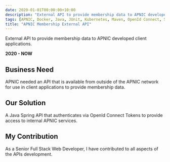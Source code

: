 ```yaml
---
date: 2020-01-01T00:00:00+10:00
description: "External API to provide membership data to APNIC developed client applications."
tags: [APNIC, Docker, Java, JUnit, Kubernetes, Maven, OpenId Connect, Spring]
title: "APNIC Membership External API"
---
```


External API to provide membership data to APNIC developed client applications.

**2020 - NOW**

## Business Need

APNIC needed an API that is available from outside of the APNIC network for use in client applications to provide membership data.

## Our Solution

A Java Spring API that authenticates via OpenId Connect Tokens to provide access to internal APNIC services.

## My Contribution

As a Senior Full Stack Web Developer, I have contributed to all aspects of the APIs development.
